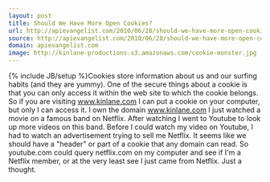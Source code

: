 ```yaml
---
layout: post
title: Should We Have More Open Cookies?
url: http://apievangelist.com/2010/06/28/should-we-have-more-open-cookies/
source: http://apievangelist.com/2010/06/28/should-we-have-more-open-cookies/
domain: apievangelist.com
image: http://kinlane-productions.s3.amazonaws.com/cookie-monster.jpg
---
```

{% include JB/setup %}Cookies store information about us and our surfing habits (and they are yummy). One of the secure things about a cookie is that you can only access it within the web site to which the cookie belongs.
So if you are visiting www.kinlane.com I can put a cookie on your computer, but only I can access it. I own the domain www.kinlane.com
I just watched a movie on a famous band on Netflix. After watching I went to Youtube to look up more videos on this band.
Before I could watch my video on Youtube, I had to watch an advertisement trying to sell me Netflix.
It seems like we should have a "header" or part of a cookie that any domain can read. So youtube.com could query netflix.com on my computer and see if I'm a Netflix member, or at the very least see I just came from Netflix.
Just a thought.